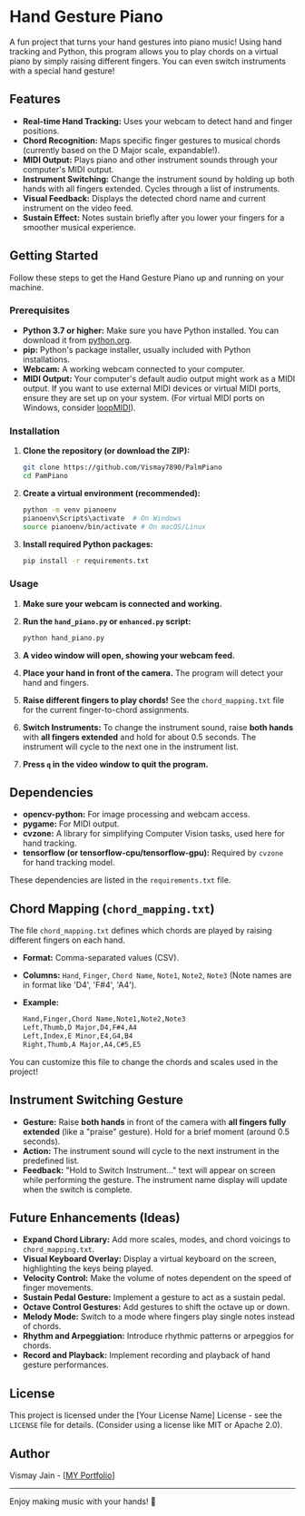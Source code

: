 # Hand Gesture Piano

A fun project that turns your hand gestures into piano music! Using hand tracking and Python, this program allows you to play chords on a virtual piano by simply raising different fingers. You can even switch instruments with a special hand gesture!

## Features

*   **Real-time Hand Tracking:** Uses your webcam to detect hand and finger positions.
*   **Chord Recognition:** Maps specific finger gestures to musical chords (currently based on the D Major scale, expandable!).
*   **MIDI Output:** Plays piano and other instrument sounds through your computer's MIDI output.
*   **Instrument Switching:** Change the instrument sound by holding up both hands with all fingers extended. Cycles through a list of instruments.
*   **Visual Feedback:** Displays the detected chord name and current instrument on the video feed.
*   **Sustain Effect:** Notes sustain briefly after you lower your fingers for a smoother musical experience.

## Getting Started

Follow these steps to get the Hand Gesture Piano up and running on your machine.

### Prerequisites

*   **Python 3.7 or higher:** Make sure you have Python installed. You can download it from [python.org](https://www.python.org/downloads/).
*   **pip:** Python's package installer, usually included with Python installations.
*   **Webcam:**  A working webcam connected to your computer.
*   **MIDI Output:**  Your computer's default audio output might work as a MIDI output. If you want to use external MIDI devices or virtual MIDI ports, ensure they are set up on your system. (For virtual MIDI ports on Windows, consider [loopMIDI](https://www.tobias-erichsen.de/software/loopmidi.html)).

### Installation

1.  **Clone the repository (or download the ZIP):**

    ```bash
    git clone https://github.com/Vismay7890/PalmPiano
    cd PamPiano
    ```

2.  **Create a virtual environment (recommended):**

    ```bash
    python -m venv pianoenv
    pianoenv\Scripts\activate  # On Windows
    source pianoenv/bin/activate # On macOS/Linux
    ```

3.  **Install required Python packages:**

    ```bash
    pip install -r requirements.txt
    ```

### Usage

1.  **Make sure your webcam is connected and working.**
2.  **Run the `hand_piano.py` or `enhanced.py` script:**

    ```bash
    python hand_piano.py
    ```

3.  **A video window will open, showing your webcam feed.**
4.  **Place your hand in front of the camera.** The program will detect your hand and fingers.
5.  **Raise different fingers to play chords!** See the `chord_mapping.txt` file for the current finger-to-chord assignments.
6.  **Switch Instruments:** To change the instrument sound, raise **both hands** with **all fingers extended** and hold for about 0.5 seconds. The instrument will cycle to the next one in the instrument list.
7.  **Press `q` in the video window to quit the program.**

## Dependencies

*   **opencv-python:** For image processing and webcam access.
*   **pygame:** For MIDI output.
*   **cvzone:**  A library for simplifying Computer Vision tasks, used here for hand tracking.
*   **tensorflow (or tensorflow-cpu/tensorflow-gpu):** Required by `cvzone` for hand tracking model.

These dependencies are listed in the `requirements.txt` file.

## Chord Mapping (`chord_mapping.txt`)

The file `chord_mapping.txt` defines which chords are played by raising different fingers on each hand.

*   **Format:** Comma-separated values (CSV).
*   **Columns:** `Hand`, `Finger`, `Chord Name`, `Note1`, `Note2`, `Note3` (Note names are in format like 'D4', 'F#4', 'A4').
*   **Example:**

    ```txt
    Hand,Finger,Chord Name,Note1,Note2,Note3
    Left,Thumb,D Major,D4,F#4,A4
    Left,Index,E Minor,E4,G4,B4
    Right,Thumb,A Major,A4,C#5,E5
    ```

You can customize this file to change the chords and scales used in the project!

## Instrument Switching Gesture

*   **Gesture:** Raise **both hands** in front of the camera with **all fingers fully extended** (like a "praise" gesture). Hold for a brief moment (around 0.5 seconds).
*   **Action:**  The instrument sound will cycle to the next instrument in the predefined list.
*   **Feedback:**  "Hold to Switch Instrument..." text will appear on screen while performing the gesture. The instrument name display will update when the switch is complete.

## Future Enhancements (Ideas)

*   **Expand Chord Library:** Add more scales, modes, and chord voicings to `chord_mapping.txt`.
*   **Visual Keyboard Overlay:**  Display a virtual keyboard on the screen, highlighting the keys being played.
*   **Velocity Control:**  Make the volume of notes dependent on the speed of finger movements.
*   **Sustain Pedal Gesture:** Implement a gesture to act as a sustain pedal.
*   **Octave Control Gestures:** Add gestures to shift the octave up or down.
*   **Melody Mode:** Switch to a mode where fingers play single notes instead of chords.
*   **Rhythm and Arpeggiation:** Introduce rhythmic patterns or arpeggios for chords.
*   **Record and Playback:**  Implement recording and playback of hand gesture performances.

## License

This project is licensed under the [Your License Name] License - see the `LICENSE` file for details. (Consider using a license like MIT or Apache 2.0).

## Author

Vismay Jain - [[MY Portfolio](https://vismay-portfolio.vercel.app/)]

---

Enjoy making music with your hands! 🎉
